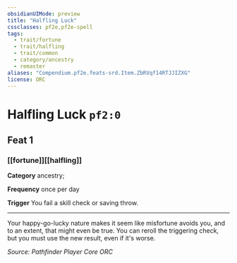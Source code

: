 ```yaml
---
obsidianUIMode: preview
title: "Halfling Luck"
cssclasses: pf2e,pf2e-spell
tags:
  - trait/fortune
  - trait/halfling
  - trait/common
  - category/ancestry
  - remaster
aliases: "Compendium.pf2e.feats-srd.Item.ZbRVqf14RTJJIZXG"
license: ORC
---
```

# Halfling Luck `pf2:0`
## Feat 1
### [[fortune]][[halfling]]

**Category** ancestry; 




**Frequency** once per day

**Trigger** You fail a skill check or saving throw.

* * *

Your happy-go-lucky nature makes it seem like misfortune avoids you, and to an extent, that might even be true. You can reroll the triggering check, but you must use the new result, even if it's worse.

*Source: Pathfinder Player Core*
*ORC*